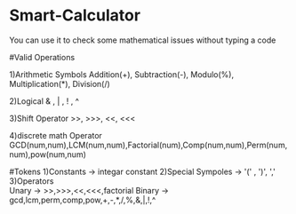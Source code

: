 # Smart-Calculator
You can use it to check some mathematical issues without typing a code 


#Valid Operations

1)Arithmetic Symbols	Addition(+), Subtraction(-), Modulo(%), Multiplication(*), Division(/)

2)Logical	& , | , ! , ^

3)Shift Operator	>>, >>>, <<, <<<

4)discrete math Operator GCD(num,num),LCM(num,num),Factorial(num),Comp(num,num),Perm(num,num),pow(num,num)

#Tokens
1)Constants -> integar constant
2)Special Sympoles -> '(' , ')', ','
3)Operators  
    Unary -> >>,>>>,<<,<<<,factorial
    Binary -> gcd,lcm,perm,comp,pow,+,-,*,/,%,&,|,!,^